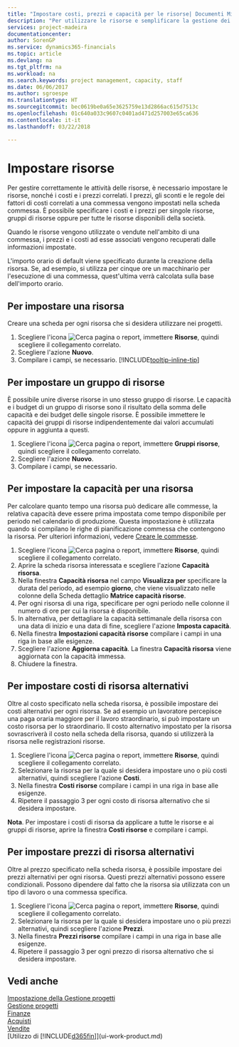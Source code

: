 ```yaml
---
title: "Impostare costi, prezzi e capacità per le risorse| Documenti Microsoft"
description: "Per utilizzare le risorse e semplificare la gestione dei progetti, specificare i costi e i prezzi per le singole risorse o i gruppi di risorse e impostare la capacità della risorsa."
services: project-madeira
documentationcenter: 
author: SorenGP
ms.service: dynamics365-financials
ms.topic: article
ms.devlang: na
ms.tgt_pltfrm: na
ms.workload: na
ms.search.keywords: project management, capacity, staff
ms.date: 06/06/2017
ms.author: sgroespe
ms.translationtype: HT
ms.sourcegitcommit: bec0619be0a65e3625759e13d2866ac615d7513c
ms.openlocfilehash: 01c640a033c9607c0401ad471d257003e65ca636
ms.contentlocale: it-it
ms.lasthandoff: 03/22/2018

---
```

# <a name="set-up-resources"></a>Impostare risorse
Per gestire correttamente le attività delle risorse, è necessario impostare le risorse, nonché i costi e i prezzi correlati. I prezzi, gli sconti e le regole dei fattori di costi correlati a una commessa vengono impostati nella scheda commessa. È possibile specificare i costi e i prezzi per singole risorse, gruppi di risorse oppure per tutte le risorse disponibili della società.

Quando le risorse vengono utilizzate o vendute nell'ambito di una commessa, i prezzi e i costi ad esse associati vengono recuperati dalle informazioni impostate.

L'importo orario di default viene specificato durante la creazione della risorsa. Se, ad esempio, si utilizza per cinque ore un macchinario per l'esecuzione di una commessa, quest'ultima verrà calcolata sulla base dell'importo orario.

## <a name="to-set-up-a-resource"></a>Per impostare una risorsa
Creare una scheda per ogni risorsa che si desidera utilizzare nei progetti.

1. Scegliere l'icona ![Cerca pagina o report](media/ui-search/search_small.png "icona Cerca pagina o report"), immettere **Risorse**, quindi scegliere il collegamento correlato.
2. Scegliere l'azione **Nuovo**.
3. Compilare i campi, se necessario. [!INCLUDE[tooltip-inline-tip](includes/tooltip-inline-tip_md.md)]  

## <a name="to-set-up-a-resource-group"></a>Per impostare un gruppo di risorse
È possibile unire diverse risorse in uno stesso gruppo di risorse. Le capacità e i budget di un gruppo di risorse sono il risultato della somma delle capacità e dei budget delle singole risorse. È possibile immettere le capacità dei gruppi di risorse indipendentemente dai valori accumulati oppure in aggiunta a questi.

1. Scegliere l'icona ![Cerca pagina o report](media/ui-search/search_small.png "icona Cerca pagina o report"), immettere **Gruppi risorse**, quindi scegliere il collegamento correlato.
2. Scegliere l'azione **Nuovo**.
3. Compilare i campi, se necessario.

## <a name="to-set-capacity-for-a-resource"></a>Per impostare la capacità per una risorsa
Per calcolare quanto tempo una risorsa può dedicare alle commesse, la relativa capacità deve essere prima impostata come tempo disponibile per periodo nel calendario di produzione. Questa impostazione è utilizzata quando si compilano le righe di pianificazione commessa che contengono la risorsa. Per ulteriori informazioni, vedere [Creare le commesse](projects-how-create-jobs.md).

1. Scegliere l'icona ![Cerca pagina o report](media/ui-search/search_small.png "Cerca pagina o report"), immettere **Risorse**, quindi scegliere il collegamento correlato.
2. Aprire la scheda risorsa interessata e scegliere l'azione **Capacità risorsa**.
3. Nella finestra **Capacità risorsa** nel campo **Visualizza per** specificare la durata del periodo, ad esempio **giorno**, che viene visualizzato nelle colonne della Scheda dettaglio **Matrice capacità risorse**.
4. Per ogni risorsa di una riga, specificare per ogni periodo nelle colonne il numero di ore per cui la risorsa è disponibile.
5. In alternativa, per dettagliare la capacità settimanale della risorsa con una data di inizio e una data di fine, scegliere l'azione **Imposta capacità**.
6. Nella finestra **Impostazioni capacità risorse** compilare i campi in una riga in base alle esigenze.
7. Scegliere l'azione **Aggiorna capacità**. La finestra **Capacità risorsa** viene aggiornata con la capacità immessa.
8. Chiudere la finestra.

## <a name="to-set-up-alternate-resource-costs"></a>Per impostare costi di risorsa alternativi
Oltre al costo specificato nella scheda risorsa, è possibile impostare dei costi alternativi per ogni risorsa. Se ad esempio un lavoratore percepisce una paga oraria maggiore per il lavoro straordinario, si può impostare un costo risorsa per lo straordinario. Il costo alternativo impostato per la risorsa sovrascriverà il costo nella scheda della risorsa, quando si utilizzerà la risorsa nelle registrazioni risorse.

1. Scegliere l'icona ![Cerca pagina o report](media/ui-search/search_small.png "icona Cerca pagina o report"), immettere **Risorse**, quindi scegliere il collegamento correlato.  
2. Selezionare la risorsa per la quale si desidera impostare uno o più costi alternativi, quindi scegliere l'azione **Costi**.  
3. Nella finestra **Costi risorse** compilare i campi in una riga in base alle esigenze.  
4. Ripetere il passaggio 3 per ogni costo di risorsa alternativo che si desidera impostare.

**Nota**. Per impostare i costi di risorsa da applicare a tutte le risorse e ai gruppi di risorse, aprire la finestra **Costi risorse** e compilare i campi.

## <a name="to-set-up-alternate-resource-prices"></a>Per impostare prezzi di risorsa alternativi
Oltre al prezzo specificato nella scheda risorsa, è possibile impostare dei prezzi alternativi per ogni risorsa. Questi prezzi alternativi possono essere condizionali. Possono dipendere dal fatto che la risorsa sia utilizzata con un tipo di lavoro o una commessa specifica.

1. Scegliere l'icona ![Cerca pagina o report](media/ui-search/search_small.png "icona Cerca pagina o report"), immettere **Risorse**, quindi scegliere il collegamento correlato.
2. Selezionare la risorsa per la quale si desidera impostare uno o più prezzi alternativi, quindi scegliere l'azione **Prezzi**.
3. Nella finestra **Prezzi risorse** compilare i campi in una riga in base alle esigenze.
4. Ripetere il passaggio 3 per ogni prezzo di risorsa alternativo che si desidera impostare.

## <a name="see-also"></a>Vedi anche
[Impostazione della Gestione progetti](projects-setup-projects.md)  
[Gestione progetti](projects-manage-projects.md)  
[Finanze](finance.md)  
[Acquisti](purchasing-manage-purchasing.md)         
[Vendite](sales-manage-sales.md)      
[Utilizzo di [!INCLUDE[d365fin](includes/d365fin_md.md)]](ui-work-product.md)  

